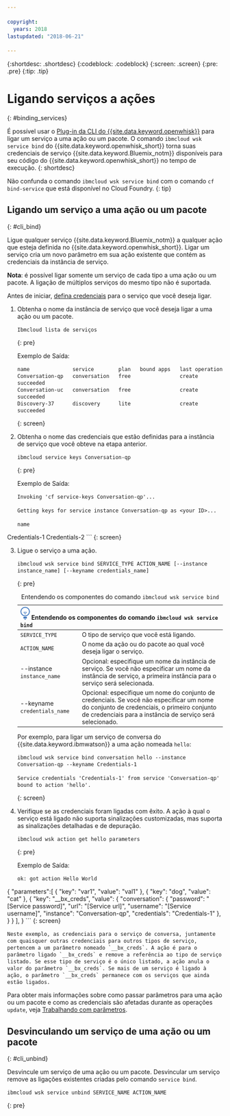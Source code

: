 ```yaml
---

copyright:
  years: 2018
lastupdated: "2018-06-21"

---
```


{:shortdesc: .shortdesc}
{:codeblock: .codeblock}
{:screen: .screen}
{:pre: .pre}
{:tip: .tip}

# Ligando serviços a ações
{: #binding_services}

É possível usar o [Plug-in da CLI do {{site.data.keyword.openwhisk}}](./bluemix_cli.html) para ligar um serviço a uma ação ou um pacote. O comando `ibmcloud wsk service bind` do {{site.data.keyword.openwhisk_short}} torna suas credenciais de serviço {{site.data.keyword.Bluemix_notm}} disponíveis para seu código do {{site.data.keyword.openwhisk_short}} no tempo de execução.
{: shortdesc}

Não confunda o comando `ibmcloud wsk service bind` com o comando `cf bind-service` que está disponível no Cloud Foundry.
{: tip}

## Ligando um serviço a uma ação ou um pacote
{: #cli_bind}

Ligue qualquer serviço {{site.data.keyword.Bluemix_notm}} a qualquer ação que esteja definida no {{site.data.keyword.openwhisk_short}}. Ligar um serviço cria um novo parâmetro em sua ação existente que contém as credenciais da instância de serviço.

**Nota**: é possível ligar somente um serviço de cada tipo a uma ação ou um pacote. A ligação de múltiplos serviços do mesmo tipo não é suportada.

Antes de iniciar, [defina credenciais](/docs/apps/reqnsi.html#accser_external) para o serviço que você deseja ligar.

1. Obtenha o nome da instância de serviço que você deseja ligar a uma ação ou um pacote.
    ```
    Ibmcloud lista de serviços
    ```
    {: pre}

    Exemplo de Saída:
    ```
    name              service        plan   bound apps   last operation
    Conversation-qp   conversation   free                create succeeded
    Conversation-uc   conversation   free                create succeeded
    Discovery-37      discovery      lite                create succeeded
    ```
    {: screen}

2. Obtenha o nome das credenciais que estão definidas para a instância de serviço que você obteve na etapa anterior.
    ```
    ibmcloud service keys Conversation-qp
    ```
    {: pre}

    Exemplo de Saída:
    ```
    Invoking 'cf service-keys Conversation-qp'...

    Getting keys for service instance Conversation-qp as <your ID>...

    name
Credentials-1
Credentials-2
    ```
    {: screen}

3. Ligue o serviço a uma ação.
    ```
    ibmcloud wsk service bind SERVICE_TYPE ACTION_NAME [--instance instance_name] [--keyname credentials_name]
    ```
    {: pre}

    <table>
    <caption>Entendendo os componentes do comando <code>ibmcloud wsk service bind</code></caption>
    <thead>
    <th colspan=2><img src="images/idea.png" alt="Ícone de ideia"/> Entendendo os componentes do comando <code>ibmcloud wsk service bind</code></th>
    </thead>
    <tbody>
    <tr>
    <td><code>SERVICE_TYPE</code></td>
    <td>O tipo de serviço que você está ligando.</td>
    </tr>
    <tr>
    <td><code>ACTION_NAME</code></td>
    <td>O nome da ação ou do pacote ao qual você deseja ligar o serviço.</td>
    </tr>
    <tr>
    <td>--instance <code>instance_name</code></td>
    <td>Opcional: especifique um nome da instância de serviço. Se você não especificar um nome da instância de serviço, a primeira instância para o serviço será selecionada.</td>
    </tr>
    <tr>
    <td>--keyname <code>credentials_name</code></td>
    <td>Opcional: especifique um nome do conjunto de credenciais. Se você não especificar um nome do conjunto de credenciais, o primeiro conjunto de credenciais para a instância de serviço será selecionado.</td>
    </tr>
    </tbody></table>

    Por exemplo, para ligar um serviço de conversa do {{site.data.keyword.ibmwatson}} a uma ação nomeada `hello`:
    ```
    ibmcloud wsk service bind conversation hello --instance Conversation-qp --keyname Credentials-1

    Service credentials 'Credentials-1' from service 'Conversation-qp' bound to action 'hello'.
    ```
    {: screen}

4. Verifique se as credenciais foram ligadas com êxito. A ação à qual o serviço está ligado não suporta sinalizações customizadas, mas suporta as sinalizações detalhadas e de depuração.
    ```
    ibmcloud wsk action get hello parameters
    ```
    {: pre}

    Exemplo de Saída:
    ```
    ok: got action Hello World
{
        "parameters":[ {
                "key": "var1",
            "value": "val1"
            },
            {
                "key": "dog",
            "value": "cat"
            },
            {
                "key": "__bx_creds",
            "value": {
                    "conversation": {
                        "password": "[Service password]",
                    "url": "[Service url]",
                    "username": "[Service username]",
                    "instance": "Conversation-qp",
                    "credentials": "Credentials-1"
                    },
                }
            }
        ],
    }
    ```
    {: screen}

    Neste exemplo, as credenciais para o serviço de conversa, juntamente com quaisquer outras credenciais para outros tipos de serviço, pertencem a um parâmetro nomeado `__bx_creds`. A ação é para o parâmetro ligado `__bx_creds` e remove a referência ao tipo de serviço listado. Se esse tipo de serviço é o único listado, a ação anula o valor do parâmetro `__bx_creds`. Se mais de um serviço é ligado à ação, o parâmetro `__bx_creds` permanece com os serviços que ainda estão ligados.

Para obter mais informações sobre como passar parâmetros para uma ação ou um pacote e como as credenciais são afetadas durante as operações `update`, veja [Trabalhando com parâmetros](./parameters.html#pass-params-action).


## Desvinculando um serviço de uma ação ou um pacote
{: #cli_unbind}

Desvincule um serviço de uma ação ou um pacote. Desvincular um serviço remove as ligações existentes criadas pelo comando `service bind`.

```
ibmcloud wsk service unbind SERVICE_NAME ACTION_NAME
```
{: pre}
